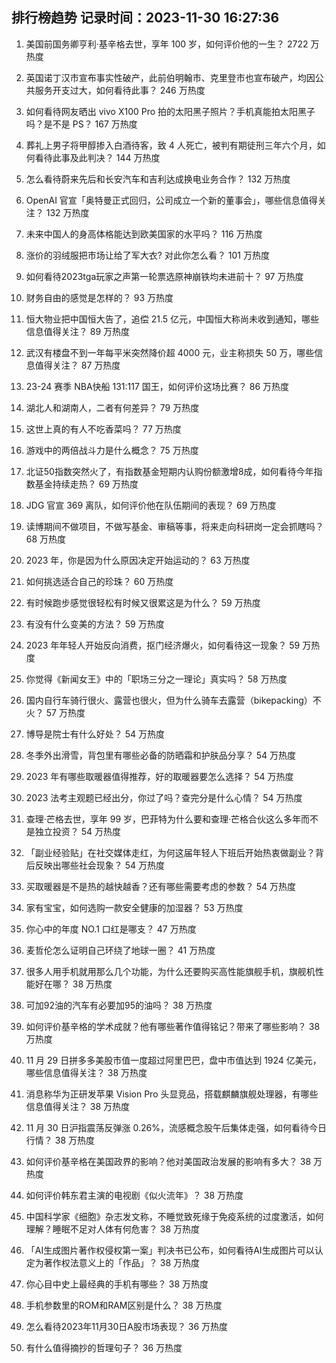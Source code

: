 
## 排行榜趋势 记录时间：2023-11-30 16:27:36
  
  1. 美国前国务卿亨利·基辛格去世，享年 100 岁，如何评价他的一生？ 2722 万热度
    
  2. 英国诺丁汉市宣布事实性破产，此前伯明翰市、克里登市也宣布破产，均因公共服务开支过大，如何看待此事？ 246 万热度
    
  3. 如何看待网友晒出 vivo X100 Pro 拍的太阳黑子照片？手机真能拍太阳黑子吗？是不是 PS？ 167 万热度
    
  4. 葬礼上男子将甲醇掺入白酒待客，致 4 人死亡，被判有期徒刑三年六个月，如何看待此事及此判决？ 144 万热度
    
  5. 怎么看待蔚来先后和长安汽车和吉利达成换电业务合作？ 132 万热度
    
  6. OpenAI 官宣「奥特曼正式回归，公司成立一个新的董事会」，哪些信息值得关注？ 132 万热度
    
  7. 未来中国人的身高体格能达到欧美国家的水平吗？ 116 万热度
    
  8. 涨价的羽绒服把市场让给了军大衣? 对此你怎么看？ 101 万热度
    
  9. 如何看待2023tga玩家之声第一轮票选原神崩铁均未进前十？ 97 万热度
    
  10. 财务自由的感觉是怎样的？ 93 万热度
    
  11. 恒大物业把中国恒大告了，追偿 21.5 亿元，中国恒大称尚未收到通知，哪些信息值得关注？ 89 万热度
    
  12. 武汉有楼盘不到一年每平米突然降价超 4000 元，业主称损失 50 万，哪些信息值得关注？ 87 万热度
    
  13. 23-24 赛季 NBA快船 131:117 国王，如何评价这场比赛？ 86 万热度
    
  14. 湖北人和湖南人，二者有何差异？ 79 万热度
    
  15. 这世上真的有人不吃香菜吗？ 77 万热度
    
  16. 游戏中的两倍战斗力是什么概念？ 75 万热度
    
  17. 北证50指数突然火了，有指数基金短期内认购份额激增8成，如何看待今年指数基金持续走热？ 69 万热度
    
  18. JDG 官宣 369 离队，如何评价他在队伍期间的表现？ 69 万热度
    
  19. 读博期间不做项目，不做写基金、审稿等事，将来走向科研岗一定会抓瞎吗？ 68 万热度
    
  20. 2023 年，你是因为什么原因决定开始运动的？ 63 万热度
    
  21. 如何挑选适合自己的珍珠？ 60 万热度
    
  22. 有时候跑步感觉很轻松有时候又很累这是为什么？ 59 万热度
    
  23. 有没有什么变美的方法？ 59 万热度
    
  24. 2023 年年轻人开始反向消费，抠门经济爆火，如何看待这一现象？ 59 万热度
    
  25. 你觉得《新闻女王》中的「职场三分之一理论」真实吗？ 58 万热度
    
  26. 国内自行车骑行很火、露营也很火，但为什么骑车去露营（bikepacking）不火？ 57 万热度
    
  27. 博导是院士有什么好处？ 54 万热度
    
  28. 冬季外出滑雪，背包里有哪些必备的防晒霜和护肤品分享？ 54 万热度
    
  29. 2023 年有哪些取暖器值得推荐，好的取暖器要怎么选择？ 54 万热度
    
  30. 2023 法考主观题已经出分，你过了吗？查完分是什么心情？ 54 万热度
    
  31. 查理·芒格去世，享年 99 岁，巴菲特为什么要和查理·芒格合伙这么多年而不是独立投资？ 54 万热度
    
  32. 「副业经验贴」在社交媒体走红，为何这届年轻人下班后开始热衷做副业？背后反映出哪些社会现象？ 54 万热度
    
  33. 买取暖器是不是热的越快越香？还有哪些需要考虑的参数？ 54 万热度
    
  34. 家有宝宝，如何选购一款安全健康的加湿器？ 53 万热度
    
  35. 你心中的年度 NO.1 口红是哪支？ 47 万热度
    
  36. 麦哲伦怎么证明自己环绕了地球一圈？ 41 万热度
    
  37. 很多人用手机就用那么几个功能，为什么还要购买高性能旗舰手机，旗舰机性能好在哪？ 38 万热度
    
  38. 可加92油的汽车有必要加95的油吗？ 38 万热度
    
  39. 如何评价基辛格的学术成就？他有哪些著作值得铭记？带来了哪些影响？ 38 万热度
    
  40. 11 月 29 日拼多多美股市值一度超过阿里巴巴，盘中市值达到 1924 亿美元，哪些信息值得关注？ 38 万热度
    
  41. 消息称华为正研发苹果 Vision Pro 头显竞品，搭载麒麟旗舰处理器，有哪些信息值得关注？ 38 万热度
    
  42. 11 月 30 日沪指震荡反弹涨 0.26%，流感概念股午后集体走强，如何看待今日行情？ 38 万热度
    
  43. 如何评价基辛格在美国政界的影响？他对美国政治发展的影响有多大？ 38 万热度
    
  44. 如何评价韩东君主演的电视剧《似火流年》？ 38 万热度
    
  45. 中国科学家《细胞》杂志发文称，不睡觉致死缘于免疫系统的过度激活，如何理解？睡眠不足对人体有何危害？ 38 万热度
    
  46. 「AI生成图片著作权侵权第一案」判决书已公布，如何看待AI生成图片可以认定为著作权法意义上的「作品」？ 38 万热度
    
  47. 你心目中史上最经典的手机有哪些？ 38 万热度
    
  48. 手机参数里的ROM和RAM区别是什么？ 38 万热度
    
  49. 怎么看待2023年11月30日A股市场表现？ 36 万热度
    
  50. 有什么值得摘抄的哲理句子？ 36 万热度
    